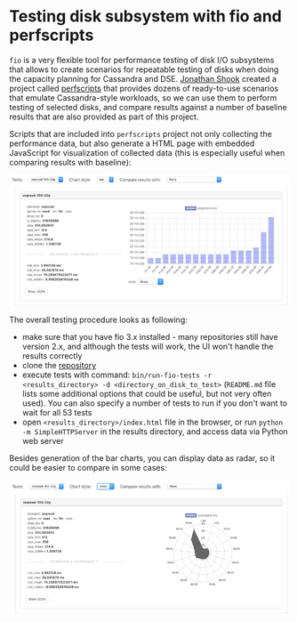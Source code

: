 # Testing disk subsystem with fio and perfscripts

`fio` is a very flexible tool for performance testing of disk I/O subsystems that allows to create scenarios for repeatable testing of disks when doing the capacity planning for Cassandra and DSE.  [Jonathan Shook](https://github.com/jshook) created a project called [perfscripts](https://github.com/jshook/perfscripts) that provides dozens of ready-to-use scenarios that emulate Cassandra-style workloads, so we can use them to perform testing of selected disks, and compare results against a number of baseline results that are also provided as part of this project.

Scripts that are included into `perfscripts` project not only collecting the performance data, but also generate a HTML page with embedded JavaScript for visualization of collected data (this is especially useful when comparing results with baseline):

![](perfscripts-1.png)

The overall testing procedure looks as following:

* make sure that you have fio 3.x installed - many repositories still have version 2.x, and although the tests will work, the UI won't handle the results correctly
* clone the [repository](https://github.com/jshook/perfscripts)
* execute tests with command: `bin/run-fio-tests -r <results_directory> -d <directory_on_disk_to_test>` (`README.md` file lists some additional options that could be useful, but not very often used). You can also specify a number of tests to run if you don't want to wait for all 53 tests
* open `<results_directory>/index.html` file in the browser, or run `python -m SimpleHTTPServer` in the results directory, and access data via Python web server

Besides generation of the bar charts, you can display data as radar, so it could be easier to compare in some cases:

![](perfscripts-2.png)

